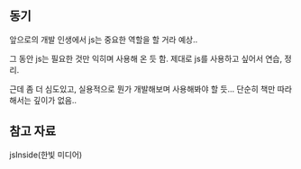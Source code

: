 ## 동기
앞으로의 개발 인생에서 js는 중요한 역할을 할 거라 예상..

그 동안 js는 필요한 것만 익히며 사용해 온 듯 함.
제대로 js를 사용하고 싶어서 연습, 정리.

근데 좀 더 심도있고, 실용적으로 뭔가 개발해보며 사용해봐야 할 듯... 단순히 책만 따라해서는 깊이가 없음..

## 참고 자료
jsInside(한빛 미디어)


